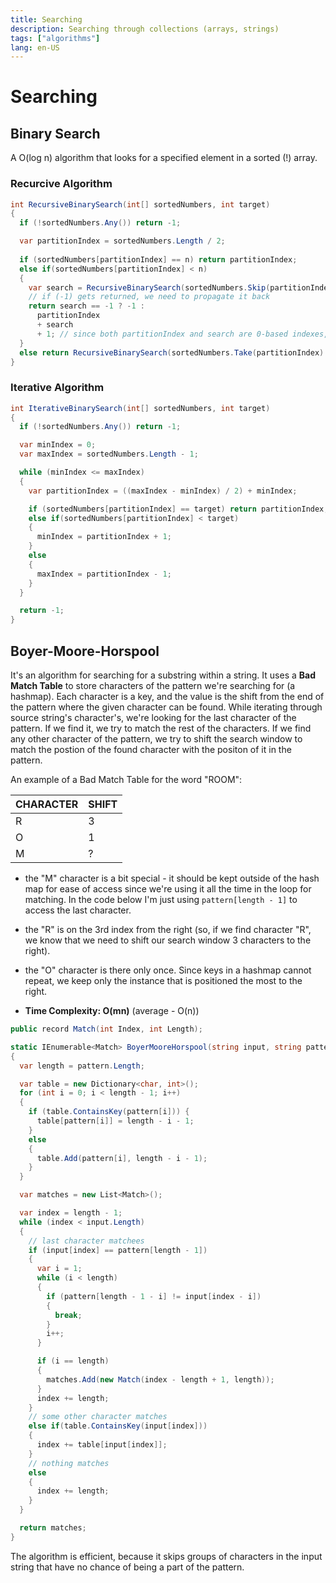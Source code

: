 ```yaml
---
title: Searching
description: Searching through collections (arrays, strings)
tags: ["algorithms"]
lang: en-US
---
```


# Searching

## Binary Search

A O(log n) algorithm that looks for a specified element in a sorted (!) array.

### Recurcive Algorithm

```csharp
int RecursiveBinarySearch(int[] sortedNumbers, int target)
{
  if (!sortedNumbers.Any()) return -1;

  var partitionIndex = sortedNumbers.Length / 2;
  
  if (sortedNumbers[partitionIndex] == n) return partitionIndex;
  else if(sortedNumbers[partitionIndex] < n) 
  {
    var search = RecursiveBinarySearch(sortedNumbers.Skip(partitionIndex + 1).ToArray(), n);
    // if (-1) gets returned, we need to propagate it back
    return search == -1 ? -1 :
      partitionIndex 
      + search
      + 1; // since both partitionIndex and search are 0-based indexes, we need to +1
  }
  else return RecursiveBinarySearch(sortedNumbers.Take(partitionIndex).ToArray(), n);
}
```

### Iterative Algorithm

```csharp
int IterativeBinarySearch(int[] sortedNumbers, int target)
{
  if (!sortedNumbers.Any()) return -1;

  var minIndex = 0;
  var maxIndex = sortedNumbers.Length - 1;

  while (minIndex <= maxIndex)
  {
    var partitionIndex = ((maxIndex - minIndex) / 2) + minIndex;

    if (sortedNumbers[partitionIndex] == target) return partitionIndex;
    else if(sortedNumbers[partitionIndex] < target)
    {
      minIndex = partitionIndex + 1;
    }
    else
    {
      maxIndex = partitionIndex - 1;
    }
  }

  return -1;
}
```

## Boyer-Moore-Horspool

It's an algorithm for searching for a substring within a string. It uses a
**Bad Match Table** to store characters of the pattern we're searching for (a
hashmap). Each character is a key, and the value is the shift from the end of
the pattern where the given character can be found. While iterating through
source string's character's, we're looking for the last character of the
pattern. If we find it, we try to match the rest of the characters. If we find
any other character of the pattern, we try to shift the search window to match
the postion of the found character with the positon of it in the pattern.

An example of a Bad Match Table for the word "ROOM":

|CHARACTER|SHIFT|
|-|-|
|R|3|
|O|1|
|M|?|

- the "M" character is a bit special - it should be kept outside of the hash map
for ease of access since we're using it all the time in the loop for matching.
In the code below I'm just using `pattern[length - 1]` to access the last
character.
- the "R" is on the 3rd index from the right (so, if we find character "R", we
know that we need to shift our search window 3 characters to the right).
- the "O" character is there only once. Since keys in a hashmap cannot repeat,
  we keep only the instance that is positioned the most to the right.

- **Time Complexity: O(mn)** (average - O(n))


```csharp
public record Match(int Index, int Length);

static IEnumerable<Match> BoyerMooreHorspool(string input, string pattern) 
{
  var length = pattern.Length;

  var table = new Dictionary<char, int>();
  for (int i = 0; i < length - 1; i++)
  {
    if (table.ContainsKey(pattern[i])) {
      table[pattern[i]] = length - i - 1;
    }
    else
    {
      table.Add(pattern[i], length - i - 1);
    }
  }

  var matches = new List<Match>();

  var index = length - 1;
  while (index < input.Length)
  {
    // last character matchees
    if (input[index] == pattern[length - 1])
    {
      var i = 1;
      while (i < length)
      {
        if (pattern[length - 1 - i] != input[index - i])
        {
          break;
        }
        i++;
      }

      if (i == length)
      {
        matches.Add(new Match(index - length + 1, length));
      }
      index += length;
    }
    // some other character matches
    else if(table.ContainsKey(input[index]))
    {
      index += table[input[index]];
    }
    // nothing matches
    else
    {
      index += length;
    }
  }

  return matches;
}
```

The algorithm is efficient, because it skips groups of characters in the input
string that have no chance of being a part of the pattern.